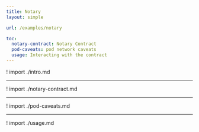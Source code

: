 ```yaml
---
title: Notary
layout: simple

url: /examples/notary

toc:
  notary-contract: Notary Contract
  pod-caveats: pod network caveats
  usage: Interacting with the contract
---
```


! import ./intro.md

---

! import ./notary-contract.md

---

! import ./pod-caveats.md

---

! import ./usage.md
